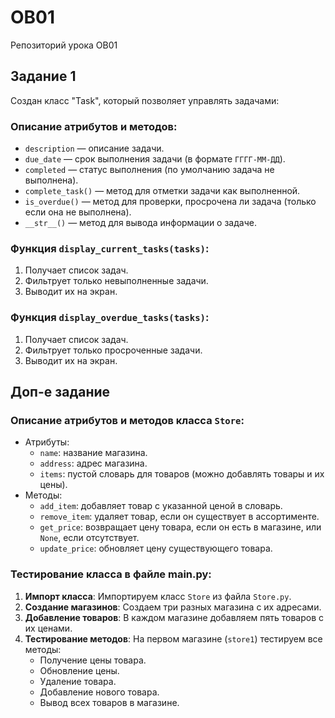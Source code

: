 # OB01
 Репозиторий урока OB01

## Задание 1
 Создан класс "Task", который позволяет управлять задачами:
 ### Описание атрибутов и методов:
- `description` — описание задачи.
- `due_date` — срок выполнения задачи (в формате `ГГГГ-ММ-ДД`).
- `completed` — статус выполнения (по умолчанию задача не выполнена).
- `complete_task()` — метод для отметки задачи как выполненной.
- `is_overdue()` — метод для проверки, просрочена ли задача (только если она не выполнена).
- `__str__()` — метод для вывода информации о задаче.

### Функция `display_current_tasks(tasks)`:
1. Получает список задач.
2. Фильтрует только невыполненные задачи.
3. Выводит их на экран.

### Функция `display_overdue_tasks(tasks)`:
1. Получает список задач.
2. Фильтрует только просроченные задачи.
3. Выводит их на экран.

## Доп-е задание
 ### Описание атрибутов и методов класса `Store`:
- Атрибуты:
  - `name`: название магазина.
  - `address`: адрес магазина.
  - `items`: пустой словарь для товаров (можно добавлять товары и их цены).
- Методы:
  - `add_item`: добавляет товар с указанной ценой в словарь.
  - `remove_item`: удаляет товар, если он существует в ассортименте.
  - `get_price`: возвращает цену товара, если он есть в магазине, или `None`, если отсутствует.
  - `update_price`: обновляет цену существующего товара.

### Тестирование класса в файле main.py:
1. **Импорт класса**: Импортируем класс `Store` из файла `Store.py`.
2. **Создание магазинов**: Создаем три разных магазина с их адресами.
3. **Добавление товаров**: В каждом магазине добавляем пять товаров с их ценами.
4. **Тестирование методов**: На первом магазине (`store1`) тестируем все методы:
   - Получение цены товара.
   - Обновление цены.
   - Удаление товара.
   - Добавление нового товара.
   - Вывод всех товаров в магазине.